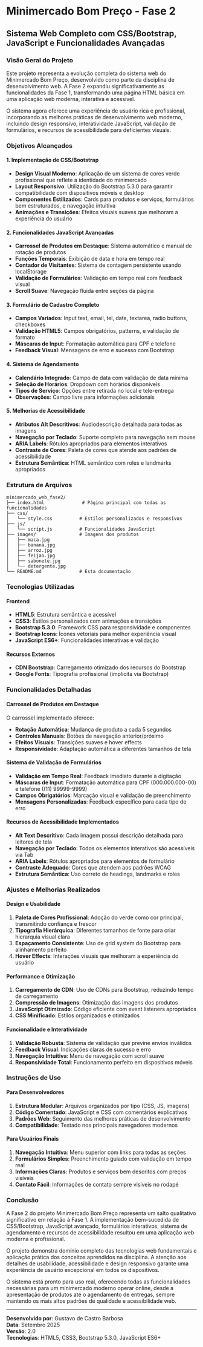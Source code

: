 # Minimercado Bom Preço - Fase 2
## Sistema Web Completo com CSS/Bootstrap, JavaScript e Funcionalidades Avançadas

### Visão Geral do Projeto

Este projeto representa a evolução completa do sistema web do Minimercado Bom Preço, desenvolvido como parte da disciplina de desenvolvimento web. A Fase 2 expandiu significativamente as funcionalidades da Fase 1, transformando uma página HTML básica em uma aplicação web moderna, interativa e acessível.

O sistema agora oferece uma experiência de usuário rica e profissional, incorporando as melhores práticas de desenvolvimento web moderno, incluindo design responsivo, interatividade JavaScript, validação de formulários, e recursos de acessibilidade para deficientes visuais.

### Objetivos Alcançados

#### 1. Implementação de CSS/Bootstrap
- **Design Visual Moderno**: Aplicação de um sistema de cores verde profissional que reflete a identidade do minimercado
- **Layout Responsivo**: Utilização do Bootstrap 5.3.0 para garantir compatibilidade com dispositivos móveis e desktop
- **Componentes Estilizados**: Cards para produtos e serviços, formulários bem estruturados, e navegação intuitiva
- **Animações e Transições**: Efeitos visuais suaves que melhoram a experiência do usuário

#### 2. Funcionalidades JavaScript Avançadas
- **Carrossel de Produtos em Destaque**: Sistema automático e manual de rotação de produtos
- **Funções Temporais**: Exibição de data e hora em tempo real
- **Contador de Visitantes**: Sistema de contagem persistente usando localStorage
- **Validação de Formulários**: Validação em tempo real com feedback visual
- **Scroll Suave**: Navegação fluida entre seções da página

#### 3. Formulário de Cadastro Completo
- **Campos Variados**: Input text, email, tel, date, textarea, radio buttons, checkboxes
- **Validação HTML5**: Campos obrigatórios, patterns, e validação de formato
- **Máscaras de Input**: Formatação automática para CPF e telefone
- **Feedback Visual**: Mensagens de erro e sucesso com Bootstrap

#### 4. Sistema de Agendamento
- **Calendário Integrado**: Campo de data com validação de data mínima
- **Seleção de Horários**: Dropdown com horários disponíveis
- **Tipos de Serviço**: Opções entre retirada no local e tele-entrega
- **Observações**: Campo livre para informações adicionais

#### 5. Melhorias de Acessibilidade
- **Atributos Alt Descritivos**: Audiodescrição detalhada para todas as imagens
- **Navegação por Teclado**: Suporte completo para navegação sem mouse
- **ARIA Labels**: Rótulos apropriados para elementos interativos
- **Contraste de Cores**: Paleta de cores que atende aos padrões de acessibilidade
- **Estrutura Semântica**: HTML semântico com roles e landmarks apropriados

### Estrutura de Arquivos

```
minimercado_web_fase2/
├── index.html              # Página principal com todas as funcionalidades
├── css/
│   └── style.css          # Estilos personalizados e responsivos
├── js/
│   └── script.js          # Funcionalidades JavaScript
├── images/                # Imagens dos produtos
│   ├── maca.jpg
│   ├── banana.jpg
│   ├── arroz.jpg
│   ├── feijao.jpg
│   ├── sabonete.jpg
│   └── detergente.jpg
└── README.md              # Esta documentação
```

### Tecnologias Utilizadas

#### Frontend
- **HTML5**: Estrutura semântica e acessível
- **CSS3**: Estilos personalizados com animações e transições
- **Bootstrap 5.3.0**: Framework CSS para responsividade e componentes
- **Bootstrap Icons**: Ícones vetoriais para melhor experiência visual
- **JavaScript ES6+**: Funcionalidades interativas e validação

#### Recursos Externos
- **CDN Bootstrap**: Carregamento otimizado dos recursos do Bootstrap
- **Google Fonts**: Tipografia profissional (implícita via Bootstrap)

### Funcionalidades Detalhadas

#### Carrossel de Produtos em Destaque
O carrossel implementado oferece:
- **Rotação Automática**: Mudança de produto a cada 5 segundos
- **Controles Manuais**: Botões de navegação anterior/próximo
- **Efeitos Visuais**: Transições suaves e hover effects
- **Responsividade**: Adaptação automática a diferentes tamanhos de tela

#### Sistema de Validação de Formulários
- **Validação em Tempo Real**: Feedback imediato durante a digitação
- **Máscaras de Input**: Formatação automática para CPF (000.000.000-00) e telefone ((11) 99999-9999)
- **Campos Obrigatórios**: Marcação visual e validação de preenchimento
- **Mensagens Personalizadas**: Feedback específico para cada tipo de erro

#### Recursos de Acessibilidade Implementados
- **Alt Text Descritivo**: Cada imagem possui descrição detalhada para leitores de tela
- **Navegação por Teclado**: Todos os elementos interativos são acessíveis via Tab
- **ARIA Labels**: Rótulos apropriados para elementos de formulário
- **Contraste Adequado**: Cores que atendem aos padrões WCAG
- **Estrutura Semântica**: Uso correto de headings, landmarks e roles

### Ajustes e Melhorias Realizados

#### Design e Usabilidade
1. **Paleta de Cores Profissional**: Adoção do verde como cor principal, transmitindo confiança e frescor
2. **Tipografia Hierárquica**: Diferentes tamanhos de fonte para criar hierarquia visual clara
3. **Espaçamento Consistente**: Uso de grid system do Bootstrap para alinhamento perfeito
4. **Hover Effects**: Interações visuais que melhoram a experiência do usuário

#### Performance e Otimização
1. **Carregamento de CDN**: Uso de CDNs para Bootstrap, reduzindo tempo de carregamento
2. **Compressão de Imagens**: Otimização das imagens dos produtos
3. **JavaScript Otimizado**: Código eficiente com event listeners apropriados
4. **CSS Minificado**: Estilos organizados e otimizados

#### Funcionalidade e Interatividade
1. **Validação Robusta**: Sistema de validação que previne envios inválidos
2. **Feedback Visual**: Indicações claras de sucesso e erro
3. **Navegação Intuitiva**: Menu de navegação com scroll suave
4. **Responsividade Total**: Funcionamento perfeito em dispositivos móveis

### Instruções de Uso

#### Para Desenvolvedores
1. **Estrutura Modular**: Arquivos organizados por tipo (CSS, JS, imagens)
2. **Código Comentado**: JavaScript e CSS com comentários explicativos
3. **Padrões Web**: Seguimento das melhores práticas de desenvolvimento
4. **Compatibilidade**: Testado nos principais navegadores modernos

#### Para Usuários Finais
1. **Navegação Intuitiva**: Menu superior com links para todas as seções
2. **Formulários Simples**: Preenchimento guiado com validação em tempo real
3. **Informações Claras**: Produtos e serviços bem descritos com preços visíveis
4. **Contato Fácil**: Informações de contato sempre visíveis no rodapé
### Conclusão

A Fase 2 do projeto Minimercado Bom Preço representa um salto qualitativo significativo em relação à Fase 1. A implementação bem-sucedida de CSS/Bootstrap, JavaScript avançado, formulários interativos, sistema de agendamento e recursos de acessibilidade resultou em uma aplicação web moderna e profissional.

O projeto demonstra domínio completo das tecnologias web fundamentais e aplicação prática dos conceitos aprendidos na disciplina. A atenção aos detalhes de usabilidade, acessibilidade e design responsivo garante uma experiência de usuário excepcional em todos os dispositivos.

O sistema está pronto para uso real, oferecendo todas as funcionalidades necessárias para um minimercado moderno operar online, desde a apresentação de produtos até o agendamento de entregas, sempre mantendo os mais altos padrões de qualidade e acessibilidade web.

---

**Desenvolvido por**: Gustavo de Castro Barbosa  
**Data**: Setembro 2025  
**Versão**: 2.0  
**Tecnologias**: HTML5, CSS3, Bootstrap 5.3.0, JavaScript ES6+

